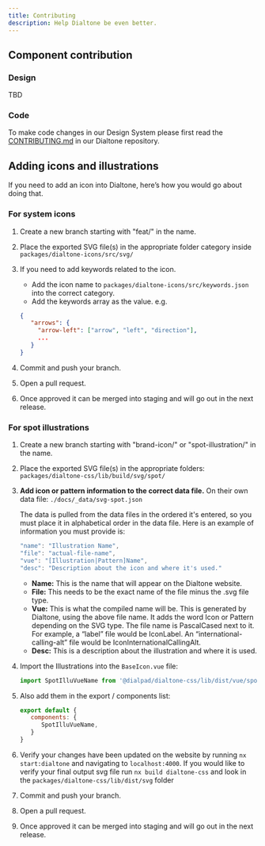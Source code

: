 ```yaml
---
title: Contributing
description: Help Dialtone be even better.
---
```


## Component contribution

### Design

TBD

### Code

To make code changes in our Design System please first read the
[CONTRIBUTING.md](https://github.com/dialpad/dialtone/blob/staging/.github/CONTRIBUTING.md#contributing)
in our Dialtone repository.

## Adding icons and illustrations

If you need to add an icon into Dialtone, here’s how you would go about doing that.

### For system icons

1. Create a new branch starting with "feat/" in the name.
2. Place the exported SVG file(s) in the appropriate folder category inside `packages/dialtone-icons/src/svg/`
3. If you need to add keywords related to the icon.
   - Add the icon name to `packages/dialtone-icons/src/keywords.json` into the correct category.
   - Add the keywords array as the value. e.g.

   ```json
   {
      "arrows": {
        "arrow-left": ["arrow", "left", "direction"],
        ...
      }
   }
   ```

4. Commit and push your branch.
5. Open a pull request.
6. Once approved it can be merged into staging and will go out in the next release.

### For spot illustrations

1. Create a new branch starting with "brand-icon/" or "spot-illustration/" in the name.
2. Place the exported SVG file(s) in the appropriate folders: `packages/dialtone-css/lib/build/svg/spot/`
3. **Add icon or pattern information to the correct data file.** On their own data file: `./docs/_data/svg-spot.json`

   The data is pulled from the data files in the ordered it's entered, so you must place it in alphabetical order
   in the data file. Here is an example of information you must provide is:

    ```js
    "name": "Illustration Name",
    "file": "actual-file-name",
    "vue": "[Illustration|Pattern]Name",
    "desc": "Description about the icon and where it's used."
    ```

   - **Name:** This is the name that will appear on the Dialtone website.
   - **File:** This needs to be the exact name of the file minus the .svg file type.
   - **Vue:** This is what the compiled name will be. This is generated by Dialtone, using the above file name.
     It adds the word Icon or Pattern depending on the SVG type. The file name is PascalCased next to it. For example,
     a “label” file would be IconLabel. An “international-calling-alt” file would be IconInternationalCallingAlt.
   - **Desc:** This is a description about the illustration and where it is used.

4. Import the Illustrations into the `BaseIcon.vue` file:

   ```js
   import SpotIlluVueName from '@dialpad/dialtone-css/lib/dist/vue/spot/SpotIlluVueName.vue';
   ```

5. Also add them in the export / components list:

   ```js
   export default {
      components: {
         SpotIlluVueName,
      }
   }
   ```

6. Verify your changes have been updated on the website by running `nx start:dialtone` and navigating to `localhost:4000`.
   If you would like to verify your final output svg file run `nx build dialtone-css` and look in the `packages/dialtone-css/lib/dist/svg` folder
7. Commit and push your branch.
8. Open a pull request.
9. Once approved it can be merged into staging and will go out in the next release.
